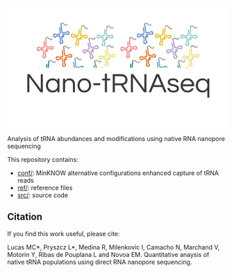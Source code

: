 ![alt text](./img/Nano-tRNAseq.png "logo")

Analysis of tRNA abundances and modifications using native RNA nanopore sequencing

This repository contains:
- [conf/](/conf): MinKNOW alternative configurations enhanced capture of tRNA reads
- [ref/](/ref): reference files
- [src/](/src): source code

## Citation
If you find this work useful, please cite:

Lucas MC*, Pryszcz L*, Medina R, Milenkovic I, Camacho N, Marchand V, Motorin Y, Ribas de Pouplana L and Novoa EM.
Quantitative anaysis of native tRNA populations using direct RNA nanopore sequencing. 


